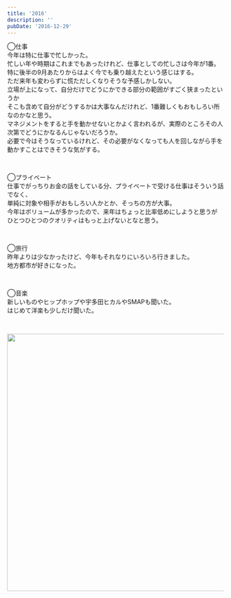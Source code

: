 ```yaml
---
title: '2016'
description: ''
pubDate: '2016-12-29'
---
```


<p>◯仕事<br>
今年は特に仕事で忙しかった。<br>
忙しい年や時期はこれまでもあったけれど、仕事としての忙しさは今年が1番。<br>
特に後半の9月あたりからはよく今でも乗り越えたという感じはする。<br>
ただ来年も変わらずに慌ただしくなりそうな予感しかしない。<br>
立場が上になって、自分だけでどうにかできる部分の範囲がすごく狭まったというか<br>
そこも含めて自分がどうするかは大事なんだけれど、1番難しくもおもしろい所なのかなと思う。<br>
マネジメントをすると手を動かせないとかよく言われるが、実際のところその人次第でどうにかなるんじゃないだろうか。<br>
必要で今はそうなっているけれど、その必要がなくなっても人を回しながら手を動かすことはできそうな気がする。</p>
<p>&nbsp;</p>
<p>◯プライベート<br>
仕事でがっちりお金の話をしている分、プライベートで受ける仕事はそういう話でなく、<br>
単純に対象や相手がおもしろい人かとか、そっちの方が大事。<br>
今年はボリュームが多かったので、来年はちょっと比率低めにしようと思うが<br>
ひとつひとつのクオリティはもっと上げないとなと思う。</p>
<p>&nbsp;</p>
<p>◯旅行<br>
昨年よりは少なかったけど、今年もそれなりにいろいろ行きました。<br>
地方都市が好きになった。</p>
<p>&nbsp;</p>
<p>◯音楽<br>
新しいものやヒップホップや宇多田ヒカルやSMAPも聞いた。<br>
はじめて洋楽も少しだけ聞いた。</p>
<p>&nbsp;</p>
<p><img decoding="async" src="https://blog.yuheijotaki.com/wyjp/wp-content/uploads/2016.jpg" width="600"></p>
